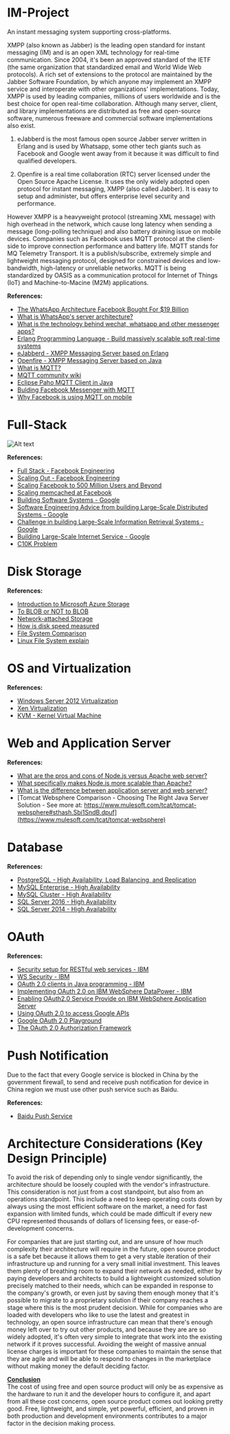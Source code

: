 # IM-Project

An instant messaging system supporting cross-platforms.

XMPP (also known as Jabber) is the leading open standard for instant messaging (IM) and is an open XML technology for real-time communication. Since 2004, it's been an approved standard of the IETF (the same organization that standardized email and World Wide Web protocols). A rich set of extensions to the protocol are maintained by the Jabber Software Foundation, by which anyone may implement an XMPP service and interoperate with other organizations' implementations. Today, XMPP is used by leading companies, millions of users worldwide and is the best choice for open real-time collaboration. Although many server, client, and library implementations are distributed as free and open-source software, numerous freeware and commercial software implementations also exist.

1. eJabberd is the most famous open source Jabber server written in Erlang and is used by Whatsapp, some other tech giants such as Facebook and Google went away from it because it was difficult to find qualified developers.

2. Openfire is a real time collaboration (RTC) server licensed under the Open Source Apache License. It uses the only widely adopted open protocol for instant messaging, XMPP (also called Jabber). It is easy to setup and administer, but offers enterprise level security and performance.

However XMPP is a heavyweight protocol (streaming XML message) with high overhead in the network, which cause long latency when sending a message (long-polling technique) and also battery draining issue on mobile devices. Companies such as Facebook uses MQTT protocol at the client-side to improve connection performance and battery life. MQTT stands for MQ Telemetry Transport. It is a publish/subscribe, extremely simple and lightweight messaging protocol, designed for constrained devices and low-bandwidth, high-latency or unreliable networks. MQTT is being standardized by OASIS as a communication protocol for Internet of Things (IoT) and Machine-to-Macine (M2M) applications.

<b>References:</b><br>
- [The WhatsApp Architecture Facebook Bought For $19 Billion](http://highscalability.com/blog/2014/2/26/the-whatsapp-architecture-facebook-bought-for-19-billion.html)
- [What is WhatsApp's server architecture?](https://www.quora.com/What-is-WhatsApps-server-architecture)
- [What is the technology behind wechat, whatsapp and other messenger apps?](http://stackoverflow.com/questions/19640703/what-is-the-technology-behind-wechat-whatsapp-and-other-messenger-apps)
- [Erlang Programming Language - Build massively scalable soft real-time systems](https://www.erlang.org/)
- [eJabberd - XMPP Messaging Server based on Erlang](https://docs.ejabberd.im/)
- [Openfire - XMPP Messaging Server based on Java](http://www.igniterealtime.org/projects/openfire/)
- [What is MQTT?](http://mqtt.org/faq)
- [MQTT community wiki](https://github.com/mqtt/mqtt.github.io/wiki)
- [Eclipse Paho MQTT Client in Java](http://www.eclipse.org/paho/)
- [Bulding Facebook Messenger with MQTT](https://www.facebook.com/notes/facebook-engineering/building-facebook-messenger/10150259350998920)
- [Why Facebook is using MQTT on mobile](https://www.ibm.com/developerworks/community/blogs/mobileblog/entry/why_facebook_is_using_mqtt_on_mobile?lang=en)

# Full-Stack

![Alt text](http://docs.aws.amazon.com/gettingstarted/latest/wah-linux/images/architecture_linux.png)

<b>References:</b><br>
- [Full Stack - Facebook Engineering](https://www.facebook.com/notes/facebook-engineering/the-full-stack-part-i/461505383919/)
- [Scaling Out - Facebook Engineering](https://www.facebook.com/notes/facebook-engineering/scaling-out/23844338919/)
- [Scaling Facebook to 500 Million Users and Beyond](https://www.facebook.com/notes/facebook-engineering/scaling-facebook-to-500-million-users-and-beyond/409881258919/)
- [Scaling memcached at Facebook](https://www.facebook.com/notes/facebook-engineering/scaling-memcached-at-facebook/39391378919/)
- [Building Software Systems - Google](http://static.googleusercontent.com/media/research.google.com/en//people/jeff/Stanford-DL-Nov-2010.pdf)
- [Software Engineering Advice from building Large-Scale Distributed Systems - Google](http://static.googleusercontent.com/media/research.google.com/en//people/jeff/stanford-295-talk.pdf)
- [Challenge in building Large-Scale Information Retrieval Systems - Google](http://static.googleusercontent.com/media/research.google.com/en//people/jeff/WSDM09-keynote.pdf)
- [Building Large-Scale Internet Service - Google](http://static.googleusercontent.com/media/research.google.com/en//people/jeff/SOCC2010-keynote-slides.pdf)
- [C10K Problem](https://en.wikipedia.org/wiki/C10k_problem)

# Disk Storage

<b>References:</b><br>
- [Introduction to Microsoft Azure Storage](https://azure.microsoft.com/en-us/documentation/articles/storage-introduction/)
- [To BLOB or NOT to BLOB](http://research.microsoft.com/apps/pubs/default.aspx?id=64525)
- [Network-attached Storage](https://en.wikipedia.org/wiki/Network-attached_storage)
- [How is disk speed measured](http://serverfault.com/questions/206370/how-is-disk-speed-measured-and-what-is-fast-how-long-should-a-copy-of-1500-gb-t)
- [File System Comparison](http://research.microsoft.com/apps/pubs/default.aspx?id=64525)
- [Linux File System explain](https://help.ubuntu.com/community/LinuxFilesystemsExplained)

# OS and Virtualization

<b>References:</b><br>
- [Windows Server 2012 Virtualization](https://www.microsoft.com/en-us/server-cloud/solutions/virtualization.aspx)
- [Xen Virtualization](http://www.xenproject.org/)
- [KVM - Kernel Virtual Machine](http://www.linux-kvm.org/page/Main_Page)

# Web and Application Server

<b>References:</b><br>
- [What are the pros and cons of Node.js versus Apache web server?](https://www.quora.com/What-are-the-pros-and-cons-of-Node-js-versus-Apache-web-server)
- [What specifically makes Node.js more scalable than Apache?](http://stackoverflow.com/questions/16578874/what-specifically-makes-node-js-more-scalable-than-apache)
- [What is the difference between application server and web server?](http://stackoverflow.com/questions/936197/what-is-the-difference-between-application-server-and-web-server)
- [Tomcat Websphere Comparison - Choosing The Right Java Server Solution - See more at: https://www.mulesoft.com/tcat/tomcat-websphere#sthash.Sbi1SndB.dpuf](https://www.mulesoft.com/tcat/tomcat-websphere)

# Database

<b>References:</b><br>
- [PostgreSQL - High Availability, Load Balancing, and Replication](http://www.postgresql.org/docs/9.0/static/high-availability.html)
- [MySQL Enterprise - High Availability](https://www.mysql.com/products/enterprise/high_availability.html)
- [MySQL Cluster - High Availability](https://www.mysql.com/products/cluster/availability.html)
- [SQL Server 2016 - High Availability](https://msdn.microsoft.com/en-us/library/ms190202.aspx)
- [SQL Server 2014 - High Availability](https://msdn.microsoft.com/en-us/library/cc645993(v=sql.120).aspx#High_availability)

# OAuth

<b>References:</b><br>
- [Security setup for RESTful web services - IBM](http://www.ibm.com/developerworks/websphere/library/techarticles/1312_ahmed/1312_ahmed.html)
- [WS Security - IBM](http://www.ibm.com/developerworks/webservices/tutorials/ws-understand-web-services4/ws-understand-web-services4.html)
- [OAuth 2.0 clients in Java programming - IBM](http://www.ibm.com/developerworks/library/se-oauthjavapt1/)
- [Implementing OAuth 2.0 on IBM WebSphere DataPower - IBM](http://www.ibm.com/developerworks/websphere/library/techarticles/1208_rasmussen/1208_rasmussen.html)
- [Enabling OAuth2.0 Service Provide on IBM WebSphere Application Server](http://www.ibm.com/developerworks/websphere/techjournal/1305_odonnell1/1305_odonnell1.html)
- [Using OAuth 2.0 to access Google APIs](http://developers.google.com/identity/protocols/OAuth2)
- [Google OAuth 2.0 Playground](http://developers.google.com/oauthplayground)
- [The OAuth 2.0 Authorization Framework](http://tools.ietf.org/html/rfc6749)

# Push Notification

Due to the fact that every Google service is blocked in China by the government firewall, to send and receive push notification for device in China region we must use other push service such as Baidu. 

<b>References:</b><br>
- [Baidu Push Service](http://push.baidu.com/)

# Architecture Considerations (Key Design Principle)

To avoid the risk of depending only to single vendor significantly, the architecture should be loosely coupled with the vendor's infrastructure. This consideration is not just from a cost standpoint, but also from an operations standpoint. This include a need to keep operating costs down by always using the most efficient software on the market, a need for fast expansion with limited funds, which could be made difficult if every new CPU represented thousands of dollars of licensing fees, or ease-of-development concerns.

For companies that are just starting out, and are unsure of how much complexity their architecture will require in the future, open source product is a safe bet because it allows them to get a very stable iteration of their infrastructure up and running for a very small initial investment. This leaves them plenty of breathing room to expand their network as needed, either by paying developers and architects to build a lightweight customized solution precisely matched to their needs, which can be expanded in response to the company's growth, or even just by saving them enough money that it's possible to migrate to a proprietary solution if their company reaches a stage where this is the most prudent decision. While for companies who are loaded with developers who like to use the latest and greatest in technology, an open source infrastructure can mean that there's enough money left over to try out other products, and because they are are so widely adopted, it's often very simple to integrate that work into the existing network if it proves successful. Avoiding the weight of massive annual license charges is important for these companies to maintain the sense that they are agile and will be able to respond to changes in the marketplace without making money the default deciding factor. 

<u><b>Conclusion</b></u><br>
The cost of using free and open source product will only be as expensive as the hardware to run it and the developer hours to configure it, and apart from all these cost concerns, open source product comes out looking pretty good. Free, lightweight, and simple, yet powerful, efficient, and proven in both production and development environments contributes to a major factor in the decision making process.
